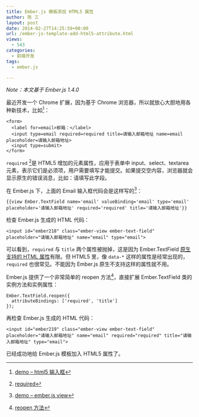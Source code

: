 ```yaml
---
title: Ember.js 模板添加 HTML5 属性
author: 陈 三
layout: post
date: 2014-02-27T14:25:59+00:00
url: /ember-js-template-add-html5-attribute.html
views:
  - 543
categories:
  - 前端开发
tags:
  - ember.js

---
```

_Note：本文基于 Ember.js 1.4.0_

最近开发一个 Chrome 扩展，因为基于 Chrome 浏览器，所以就放心大胆地用各种新技术，比如[^11663.1]：

    <form>
      <label for=email>邮箱：</label>
      <input type=email required=required title=请输入邮箱地址 name=email placeholder=请输入邮箱地址>
      <input type=submit>
    </form>
    

`required` [^11663.2]是 HTML5 增加的元素属性，应用于表单中 input、select、textarea 元素，表示它们是必须项，用户需要填写才能提交。如果提交空内容，浏览器就会显示原生的错误消息，比如：请填写此字段。

在 Ember.js 下，上面的 Email 输入框代码会是这样写的[^11663.3]：

    {{view Ember.TextField name='email' valueBinding='email' type='email' placeholder='请输入邮箱地址' required='required' title='请输入邮箱地址'}}
    

检查 Ember.js 生成的 HTML 代码：

    <input id="ember218" class="ember-view ember-text-field" placeholder="请输入邮箱地址" name="email" type="email">
    

可以看到，`required` 与 `title` 两个属性被抛掉，这是因为 Ember.TextField [原生支持的 HTML 属性][1]有限。但 HTML5 里，像 `data-*` 这样的属性是经常出现的，`required` 也很常见。不能因为 Ember.js 原生不支持这样的属性就不用。

Ember.js 提供了一个非常简单的 reopen 方法[^11663.4]，直接扩展 Ember.TextField 类的实例方法和实例属性：

    Ember.TextField.reopen({
      attributeBindings: ['required', 'title']
    });
    

再检查 Ember.js 生成的 HTML 代码：

    <input id="ember219" class="ember-view ember-text-field" placeholder="请输入邮箱地址" name="email" required="required" title="请输入邮箱地址" type="email">
    

已经成功地给 Ember.js 模板加入 HTML5 属性了。

[^11663.1]:    
    [demo &#8211; html5 输入框][2]

[^11663.2]:    
    [required][3]

[^11663.3]:    
    [demo &#8211; ember.js view][4]

[^11663.4]:    
    [reopen 方法][5]

 [1]: http://emberjs.com/api/classes/Ember.Handlebars.helpers.html#toc_use-as-text-field
 [2]: http://jsbin.com/teducawu
 [3]: http://www.w3.org/wiki/HTML5_form_additions#required
 [4]: http://jsbin.com/buluyoka
 [5]: http://emberjs.com/guides/object-model/reopening-classes-and-instances/